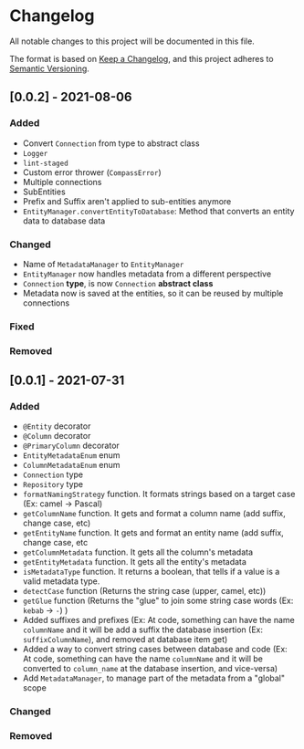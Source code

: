 # Changelog

All notable changes to this project will be documented in this file.

The format is based on [Keep a Changelog](https://keepachangelog.com/en/1.0.0/),
and this project adheres to [Semantic Versioning](https://semver.org/spec/v2.0.0.html).

## [0.0.2] - 2021-08-06

### Added

- Convert `Connection` from type to abstract class
- `Logger`
- `lint-staged`
- Custom error thrower (`CompassError`)
- Multiple connections
- SubEntities
- Prefix and Suffix aren't applied to sub-entities anymore
- `EntityManager.convertEntityToDatabase`: Method that converts an entity data to database data

### Changed

- Name of `MetadataManager` to `EntityManager`
- `EntityManager` now handles metadata from a different perspective
- `Connection` **type**, is now `Connection` **abstract class**
- Metadata now is saved at the entities, so it can be reused by multiple connections

### Fixed

### Removed

## [0.0.1] - 2021-07-31

### Added

- `@Entity` decorator
- `@Column` decorator
- `@PrimaryColumn` decorator
- `EntityMetadataEnum` enum
- `ColumnMetadataEnum` enum
- `Connection` type
- `Repository` type
- `formatNamingStrategy` function. It formats strings based on a target case (Ex: camel -> Pascal)
- `getColumnName` function. It gets and format a column name (add suffix, change case, etc)
- `getEntityName` function. It gets and format an entity name (add suffix, change case, etc
- `getColumnMetadata` function. It gets all the column's metadata
- `getEntityMetadata` function. It gets all the entity's metadata
- `isMetadataType` function. It returns a boolean, that tells if a value is a valid metadata type.
- `detectCase` function (Returns the string case (upper, camel, etc))
- `getGlue` function (Returns the "glue" to join some string case words (Ex: `kebab` -> `-`) )
- Added suffixes and prefixes (Ex: At code, something can have the name `columnName` and it will be add a suffix the database insertion (Ex: `suffixColumnName`), and removed at database item get)
- Added a way to convert string cases between database and code (Ex: At code, something can have the name `columnName` and it will be converted to `column_name` at the database insertion, and vice-versa)
- Add `MetadataManager`, to manage part of the metadata from a "global" scope

### Changed

### Removed
